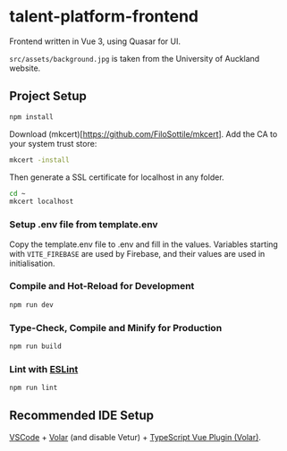 # talent-platform-frontend

Frontend written in Vue 3, using Quasar for UI.

`src/assets/background.jpg` is taken from the University of Auckland website.

## Project Setup

```sh
npm install
```

Download (mkcert)[https://github.com/FiloSottile/mkcert]. Add the CA to your system trust store:

```sh
mkcert -install
```

Then generate a SSL certificate for localhost in any folder.

```sh
cd ~
mkcert localhost
```

### Setup .env file from template.env

Copy the template.env file to .env and fill in the values. Variables starting with `VITE_FIREBASE` are used by Firebase, and their values are used in initialisation.

### Compile and Hot-Reload for Development

```sh
npm run dev
```

### Type-Check, Compile and Minify for Production

```sh
npm run build
```

### Lint with [ESLint](https://eslint.org/)

```sh
npm run lint
```

## Recommended IDE Setup

[VSCode](https://code.visualstudio.com/) + [Volar](https://marketplace.visualstudio.com/items?itemName=Vue.volar) (and disable Vetur) + [TypeScript Vue Plugin (Volar)](https://marketplace.visualstudio.com/items?itemName=Vue.vscode-typescript-vue-plugin).
